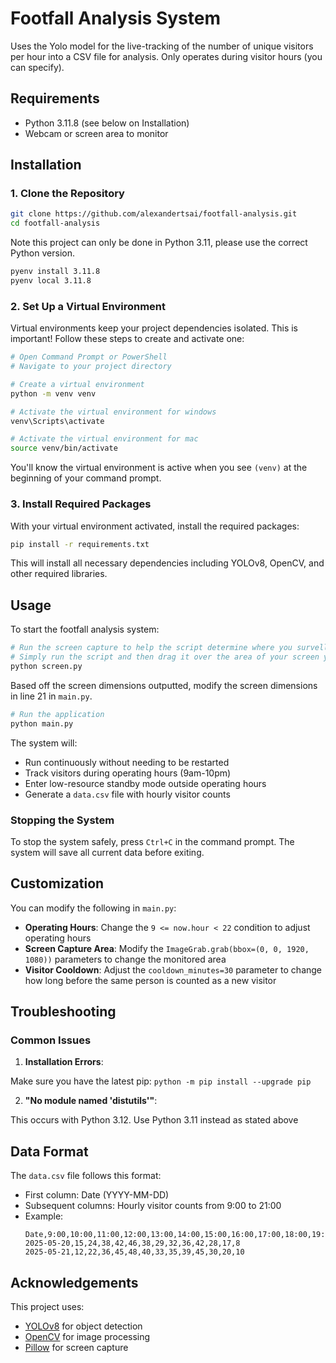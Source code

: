 # Footfall Analysis System

Uses the Yolo model for the live-tracking of the number of unique visitors per hour into a CSV file for analysis. Only operates during visitor hours (you can specify).

## Requirements

- Python 3.11.8 (see below on Installation)
- Webcam or screen area to monitor

## Installation

### 1. Clone the Repository

```bash
git clone https://github.com/alexandertsai/footfall-analysis.git
cd footfall-analysis
```

Note this project can only be done in Python 3.11, please use the correct Python version.

```bash
pyenv install 3.11.8
pyenv local 3.11.8
```

### 2. Set Up a Virtual Environment

Virtual environments keep your project dependencies isolated. This is important! Follow these steps to create and activate one:

```bash
# Open Command Prompt or PowerShell
# Navigate to your project directory

# Create a virtual environment
python -m venv venv

# Activate the virtual environment for windows
venv\Scripts\activate

# Activate the virtual environment for mac
source venv/bin/activate
```

You'll know the virtual environment is active when you see `(venv)` at the beginning of your command prompt.

### 3. Install Required Packages

With your virtual environment activated, install the required packages:

```bash
pip install -r requirements.txt
```

This will install all necessary dependencies including YOLOv8, OpenCV, and other required libraries.

## Usage

To start the footfall analysis system:

```bash
# Run the screen capture to help the script determine where you survellience footage is on your screen
# Simply run the script and then drag it over the area of your screen you want to capture
python screen.py
```

Based off the screen dimensions outputted, modify the screen dimensions in line 21 in `main.py`.

```bash
# Run the application
python main.py
```

The system will:
- Run continuously without needing to be restarted
- Track visitors during operating hours (9am-10pm)
- Enter low-resource standby mode outside operating hours
- Generate a `data.csv` file with hourly visitor counts 

### Stopping the System

To stop the system safely, press `Ctrl+C` in the command prompt. The system will save all current data before exiting.

## Customization

You can modify the following in `main.py`:

- **Operating Hours**: Change the `9 <= now.hour < 22` condition to adjust operating hours
- **Screen Capture Area**: Modify the `ImageGrab.grab(bbox=(0, 0, 1920, 1080))` parameters to change the monitored area
- **Visitor Cooldown**: Adjust the `cooldown_minutes=30` parameter to change how long before the same person is counted as a new visitor

## Troubleshooting

### Common Issues

1. **Installation Errors**:

Make sure you have the latest pip: `python -m pip install --upgrade pip`

2. **"No module named 'distutils'"**:

This occurs with Python 3.12. Use Python 3.11 instead as stated above

## Data Format

The `data.csv` file follows this format:

- First column: Date (YYYY-MM-DD)
- Subsequent columns: Hourly visitor counts from 9:00 to 21:00
- Example:
  ```
  Date,9:00,10:00,11:00,12:00,13:00,14:00,15:00,16:00,17:00,18:00,19:00,20:00,21:00
  2025-05-20,15,24,38,42,46,38,29,32,36,42,28,17,8
  2025-05-21,12,22,36,45,48,40,33,35,39,45,30,20,10
  ```

## Acknowledgements

This project uses:
- [YOLOv8](https://github.com/ultralytics/ultralytics) for object detection
- [OpenCV](https://opencv.org/) for image processing
- [Pillow](https://python-pillow.org/) for screen capture
